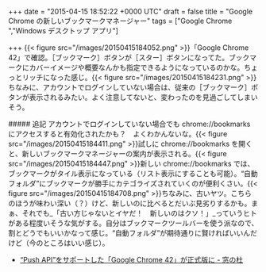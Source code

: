 
+++
date = "2015-04-15 18:52:22 +0000 UTC"
draft = false
title = "Google Chrome の新しいブックマークマネージャー"
tags = ["Google Chrome ","Windows デスクトップ アプリ"]

+++
{{< figure src="/images/20150415184052.png"  >}}「Google Chrome 42」で確認。［ブックマーク］ボタンが［スター］ボタンになってた。ブックマークにカバーイメージや概要なんかも指定できるようになっているのかな。ちょっとリッチになった感じ。{{< figure src="/images/20150415184231.png"  >}}ちなみに、アカウントでログインしていない場合は、従来の［ブックマーク］ボタンが表示されるみたい。よく注意してないと、変わったのを見過ごしてしまいそう。

<div class="section">
    ##### 追記
    アカウントでログインしていない場合でも chrome://bookmarks にアクセスすると有効化されたかも？　よくわかんないな。{{< figure src="/images/20150415184411.png"  >}}試しに chrome://bookmarks を開くと、新しいブックマークマネージャーの案内が表示される。{{< figure src="/images/20150415184447.png"  >}}新しい chrome://bookmarks では、ブックマークがタイル表示になっている（リスト表示にすることも可能）。“自動フォルダ”にブックマークが勝手にカテゴライズされていくのが便利くさい。{{< figure src="/images/20150415184708.png"  >}}ちなみに、古いヤツ。こちらのほうが味わい深い（？）けど、新しいのに比べるとだいぶ見劣りするかも。まぁ、それでも_「古い方じゃないとイヤだ！　新しいのはクソ！」_っていうヒトがある程度いそうな気がする。自分はブックマークツールバーを使う派なので、割とどうでもいいかなって感じ。“自動フォルダ”が期待通りに賢ければいいんだけど（今のところはいい感じ）。

<ul>
<li><a href="http://www.forest.impress.co.jp/docs/news/20150415_697913.html">“Push API”をサポートした「Google Chrome 42」が正式版に - 窓の杜</a></li>
</ul>
</div>

